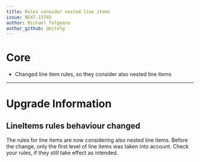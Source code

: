 ```yaml
---
title: Rules consider nested line items
issue: NEXT-13765
author: Michael Telgmann
author_github: @mitelg
---
```

# Core
* Changed line item rules, so they consider also nested line items
___
# Upgrade Information
## LineItems rules behaviour changed
The rules for line items are now considering also nested line items.
Before the change, only the first level of line items was taken into account.
Check your rules, if they still take effect as intended.
